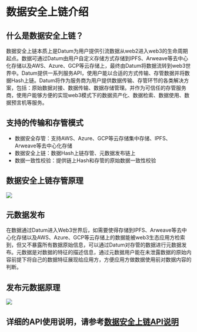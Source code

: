 # 数据安全上链介绍


## 什么是数据安全上链？

数据安全上链本质上是Datum为用户提供引流数据从web2进入web3的生命周期起点。数据可通过Datum由用户自定义存储方式存储到IPFS、Arweave等去中心化存储以及AWS、Azure、GCP等云存储上，最终由Datum将数据流转到web3世界中。Datum提供一系列服务API，使用户能以合适的方式传输、存管数据并将数据Hash上链。Datum将作为服务商为用户提供数据传输、存管环节的各类解决方案，包括：原始数据对接、数据传输、数据存储管理。并作为可信任的存管服务商，使用户能够方便的实现web3模式下的数据资产化、数据检索、数据使用、数据预言机等服务。
  
## 支持的传输和存管模式

- 数据安全存管：支持AWS、Azure、GCP等云存储集中存储、IPFS、Arweave等去中心化存储
- 数据安全上链：数据Hash上链存管、元数据发布链上
- 数据一致性校验：提供链上Hash和存管的原始数据一致性校验


## 数据安全上链存管原理


![][data_safe_onchain]



## 元数据发布

在数据通过Datum进入Web3世界后，如需要使得存储到IPFS、Arweave等去中心化存储以及AWS、Azure、GCP等云存储上的数据能被web3生态应用方检索到，但又不暴露所有数据原始信息，可以通过Datum对存管的数据进行元数据发布。元数据是对数据的特征的描述信息，通过元数据用户能在未泄露数据的原始内容前提下将自己的数据特征展现给应用方，方便应用方做数据使用前对数据内容的判断。

## 发布元数据原理

![][publish_metadata]


## 详细的API使用说明，请参考[数据安全上链API说明][api desc]


[data_safe_onchain]: /img/data_safe_onchain.png
[publish_metadata]: /img/publish_metadata.png
[api desc]: ../API说明/数据安全上链.md